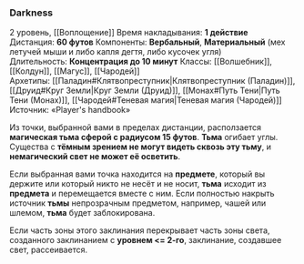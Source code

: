 ### Darkness

2 уровень, [[Воплощение]]
Время накладывания: **1 действие**
Дистанция: **60 футов**
Компоненты: **Вербальный**, **Материальный** (мех летучей мыши и либо капля дегтя, либо кусочек угля)
Длительность: **Концентрация до 10 минут**
Классы: [[Волшебник]], [[Колдун]], [[Магус]], [[Чародей]]
Архетипы: [[Паладин#Клятвопреступник|Клятвопреступник (Паладин)]], [[Друид#Круг Земли|Круг Земли (Друид)]], [[Монах#Путь Тени|Путь Тени (Монах)]], [[Чародей#Теневая магия|Теневая магия (Чародей)]]
Источник: «Player's handbook»

Из точки, выбранной вами в пределах дистанции, расползается **магическая тьма сферой с радиусом 15 футов**. **Тьма** огибает углы. Существа с **тёмным зрением не могут видеть сквозь эту тьму**, и **немагический свет не может её осветить**.

Если выбранная вами точка находится на **предмете**, который вы держите или который никто не несёт и не носит, **тьма** исходит из **предмета** и перемещается вместе с ним. Если полностью накрыть источник **тьмы** непрозрачным предметом, например, чашей или шлемом, **тьма** будет заблокирована.

Если часть зоны этого заклинания перекрывает часть зоны света, созданного заклинанием с **уровнем <= 2-го**, заклинание, создавшее свет, рассеивается.